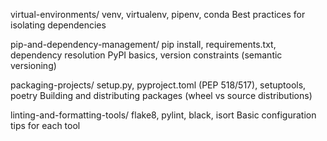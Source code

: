 virtual-environments/
  venv, virtualenv, pipenv, conda
  Best practices for isolating dependencies


pip-and-dependency-management/
  pip install, requirements.txt, dependency resolution
  PyPI basics, version constraints (semantic versioning)


packaging-projects/
  setup.py, pyproject.toml (PEP 518/517), setuptools, poetry
  Building and distributing packages (wheel vs source distributions)


linting-and-formatting-tools/
  flake8, pylint, black, isort
  Basic configuration tips for each tool

